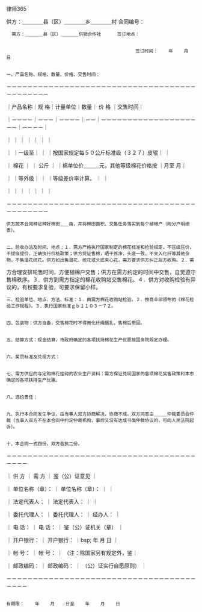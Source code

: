 
 



 
律师365






供方：＿＿＿＿县（区）＿＿＿＿乡＿＿＿＿村    合同编号：

      需方：＿＿＿＿县（区）＿＿＿＿供销合作社      签订地点：


                                                    签订时间：    年    月    日


    一、产品名称、规格、数量、价格、交售时间：


－－－－－－－－－－－－－－－－－－－－－－－－－－－－－－－－－－－－－－－－－－－－


｜产品名称｜规  格｜计量单位｜数量｜        价              格              ｜交售时间｜


｜－－－－｜－－－｜－－－－｜－－｜－－－－－－－－－－－－－－－－－－－－｜－－－－｜


｜        ｜      ｜        ｜    ｜                                        ｜        ｜


｜        ｜一级至｜        ｜    ｜按国家规定每５０公斤标准级（３２７）皮辊｜        ｜


｜  棉花  ｜      ｜  公斤  ｜    ｜棉单位价＿＿＿元，其他等级棉花价格按    ｜月至  月｜


｜        ｜等外级｜        ｜    ｜等级差价率计算。                        ｜        ｜


｜        ｜      ｜        ｜    ｜                                        ｜        ｜


－－－－－－－－－－－－－－－－－－－－－－－－－－－－－－－－－－－－－－－－－－－－


    


    供方按本合同种足种好棉田＿＿亩，并将棉田面积、交售任务落实到每个植棉户（附分户明细表）。


    二、验收办法及时间、地点：１．需方严格执行国家制定的棉花标准和检验规定，不压级压价，不提级提价，正确执行价格政策；供方凭证售棉，晒干拣净，头底一致，不夹入化纤等其他杂物，不售湿花统花。供方如出售湿花、统花或头底夹心花，需方要求供方纠正后方收购。２．需


方合理安排轮售时间，方便植棉户交售；供方在需方约定的时间中交售，自觉遵守售棉秩序。３．供方到需方指定的棉花收购站交售棉花。４．供方对收购检验有异议的，有权要求复验，可要求保留小样。


    三、检验单位、地点、方法、标准：１．由需方棉花收购站检验。２．按商业部颁布的《棉花检验工作规程》。３．执行国家标准ｇｂ１１０３－７２。


    四、包装物：供方自备，交售棉花时不得用化纤绳捆扎，售棉后带回。


    五、结算方式：现金结算，市政府确定的各项扶持棉花生产优惠按国务院规定办理。


    六、奖罚标准及兑现方式：


    七、需方供应的与定购棉花挂钩的农业生产资料：需方保证兑现国家的各项棉花奖售政策和本市确定的各项扶持生产优惠。


    八、违约责任：


    九、执行本合同发生争议，由当事人双方协商解决，协商不成，双方同意由＿＿＿仲裁委员会仲裁（当事人双方不在本合同中约定仲裁机构，事后又没有达成书面仲裁协议的，可向人民法院起诉）。


    十、本合同一式四份，双方各执二份。


－－－－－－－－－－－－－－－－－－－－－－－－－－－－－－－－－－－－－－－－


｜    供    方          ｜    需    方          ｜            鉴（公）证意见  ｜


｜  单位名称（章）：    ｜  单位名称（章）：    ｜                            ｜


｜  法定代表人：        ｜  法定代表人：        ｜                            ｜


｜  委托代理人：        ｜  委托代理人：        ｜  经办人：                  ｜


｜  电    话：          ｜  电    话：          ｜  鉴（公）证机关（章）      ｜


｜  开户银行：          ｜  开户银行：          ｜bsp;          年    月    日  ｜


｜  帐    号：          ｜  帐    号：          ｜  （注：除国家另有规定外，鉴｜


｜  邮政编码：          ｜  邮政编码：          ｜  （公）证实行自愿原则）    ｜


－－－－－－－－－－－－－－－－－－－－－－－－－－－－－－－－－－－－－－－－


                                                                                                       有期限：    年    月    日至    年    月    日


　
 


 

 
 
 
 
 
  


  
 

  


  


  
 
 
 
 


